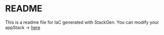 # README
This is a readme file for IaC generated with StackGen.
You can modify your appStack -> [here](http://main.dev.stackgen.com/appstacks/6cfb2e51-088f-4147-9536-ee23d061f1f2)

